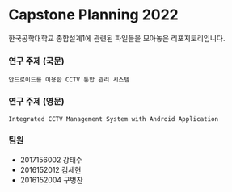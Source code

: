 # Capstone Planning 2022

한국공학대학교 종합설계1에 관련된 파일들을 모아놓은 리포지토리입니다.

### 연구 주제 (국문)
    안드로이드를 이용한 CCTV 통합 관리 시스템

### 연구 주제 (영문)
    Integrated CCTV Management System with Android Application

### 팀원

- 2017156002 강태수
- 2016152012 김세현
- 2016152004 구병찬

